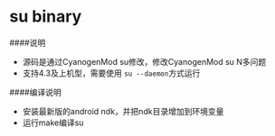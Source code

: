 su binary
===

####说明

 - 源码是通过CyanogenMod su修改，修改CyanogenMod su N多问题
 - 支持4.3及上机型，需要使用 `su --daemon`方式运行

####编译说明
 - 安装最新版的android ndk，并把ndk目录增加到环境变量
 - 运行make编译su


